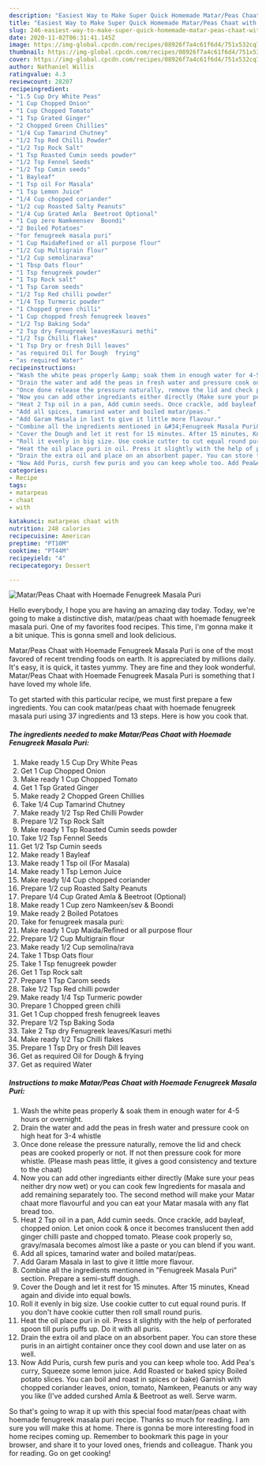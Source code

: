 ```yaml
---
description: "Easiest Way to Make Super Quick Homemade Matar/Peas Chaat with Hoemade Fenugreek Masala Puri"
title: "Easiest Way to Make Super Quick Homemade Matar/Peas Chaat with Hoemade Fenugreek Masala Puri"
slug: 246-easiest-way-to-make-super-quick-homemade-matar-peas-chaat-with-hoemade-fenugreek-masala-puri
date: 2020-11-02T06:31:41.145Z
image: https://img-global.cpcdn.com/recipes/08926f7a4c61f6d4/751x532cq70/matarpeas-chaat-with-hoemade-fenugreek-masala-puri-recipe-main-photo.jpg
thumbnail: https://img-global.cpcdn.com/recipes/08926f7a4c61f6d4/751x532cq70/matarpeas-chaat-with-hoemade-fenugreek-masala-puri-recipe-main-photo.jpg
cover: https://img-global.cpcdn.com/recipes/08926f7a4c61f6d4/751x532cq70/matarpeas-chaat-with-hoemade-fenugreek-masala-puri-recipe-main-photo.jpg
author: Nathaniel Willis
ratingvalue: 4.3
reviewcount: 28207
recipeingredient:
- "1.5 Cup Dry White Peas"
- "1 Cup Chopped Onion"
- "1 Cup Chopped Tomato"
- "1 Tsp Grated Ginger"
- "2 Chopped Green Chillies"
- "1/4 Cup Tamarind Chutney"
- "1/2 Tsp Red Chilli Powder"
- "1/2 Tsp Rock Salt"
- "1 Tsp Roasted Cumin seeds powder"
- "1/2 Tsp Fennel Seeds"
- "1/2 Tsp Cumin seeds"
- "1 Bayleaf"
- "1 Tsp oil For Masala"
- "1 Tsp Lemon Juice"
- "1/4 Cup chopped coriander"
- "1/2 cup Roasted Salty Peanuts"
- "1/4 Cup Grated Amla  Beetroot Optional"
- "1 Cup zero Namkeensev  Boondi"
- "2 Boiled Potatoes"
- "for fenugreek masala puri"
- "1 Cup MaidaRefined or all purpose flour"
- "1/2 Cup Multigrain flour"
- "1/2 Cup semolinarava"
- "1 Tbsp Oats flour"
- "1 Tsp fenugreek powder"
- "1 Tsp Rock salt"
- "1 Tsp Carom seeds"
- "1/2 Tsp Red chilli powder"
- "1/4 Tsp Turmeric powder"
- "1 Chopped green chilli"
- "1 Cup chopped fresh fenugreek leaves"
- "1/2 Tsp Baking Soda"
- "2 Tsp dry Fenugreek leavesKasuri methi"
- "1/2 Tsp Chilli flakes"
- "1 Tsp Dry or fresh Dill leaves"
- "as required Oil for Dough  frying"
- "as required Water"
recipeinstructions:
- "Wash the white peas properly &amp; soak them in enough water for 4-5 hours or overnight."
- "Drain the water and add the peas in fresh water and pressure cook on high heat for 3-4 whistle"
- "Once done release the pressure naturally, remove the lid and check peas are cooked properly or not. If not then pressure cook for more whistle. (Please mash peas little, it gives a good consistency and texture to the chaat)"
- "Now you can add other ingrediants either directly (Make sure your peas neither dry now wet) or you can cook few Ingredients for masala and add remaining separately too. The second method will make your Matar chaat more flavourful and you can eat your Matar masala with any flat bread too."
- "Heat 2 Tsp oil in a pan, Add cumin seeds. Once crackle, add bayleaf, chopped onion. Let onion cook &amp; once it becomes translucent then add ginger chilli paste and chopped tomato. Please cook properly so, gravy/masala becomes almost like a paste or you can blend if you want."
- "Add all spices, tamarind water and boiled matar/peas."
- "Add Garam Masala in last to give it little more flavour."
- "Combine all the ingredients mentioned in &#34;Fenugreek Masala Puri&#34; section. Prepare a semi-stuff dough."
- "Cover the Dough and let it rest for 15 minutes. After 15 minutes, Knead again and divide into equal bowls."
- "Roll it evenly in big size. Use cookie cutter to cut equal round puris. If you don&#39;t have cookie cutter then roll small round puris."
- "Heat the oil place puri in oil. Press it slightly with the help of perforated spoon till puris puffs up. Do it with all puris."
- "Drain the extra oil and place on an absorbent paper. You can store these puris in an airtight container once they cool down and use later on as well."
- "Now Add Puris, cursh few puris and you can keep whole too. Add Pea&#39;s curry, Squeeze some lemon juice. Add Roasted or baked spicy Boiled potato slices. You can boil and roast in spices or bake) Garnish with chopped coriander leaves, onion, tomato, Namkeen, Peanuts or any way you like (I&#39;ve added curshed Amla &amp; Beetroot as well. Serve warm."
categories:
- Recipe
tags:
- matarpeas
- chaat
- with

katakunci: matarpeas chaat with 
nutrition: 248 calories
recipecuisine: American
preptime: "PT10M"
cooktime: "PT44M"
recipeyield: "4"
recipecategory: Dessert

---
```



![Matar/Peas Chaat with Hoemade Fenugreek Masala Puri](https://img-global.cpcdn.com/recipes/08926f7a4c61f6d4/751x532cq70/matarpeas-chaat-with-hoemade-fenugreek-masala-puri-recipe-main-photo.jpg)

Hello everybody, I hope you are having an amazing day today. Today, we're going to make a distinctive dish, matar/peas chaat with hoemade fenugreek masala puri. One of my favorites food recipes. This time, I'm gonna make it a bit unique. This is gonna smell and look delicious.

Matar/Peas Chaat with Hoemade Fenugreek Masala Puri is one of the most favored of recent trending foods on earth. It is appreciated by millions daily. It's easy, it is quick, it tastes yummy. They are fine and they look wonderful. Matar/Peas Chaat with Hoemade Fenugreek Masala Puri is something that I have loved my whole life.




To get started with this particular recipe, we must first prepare a few ingredients. You can cook matar/peas chaat with hoemade fenugreek masala puri using 37 ingredients and 13 steps. Here is how you cook that.

<!--inarticleads1-->

##### The ingredients needed to make Matar/Peas Chaat with Hoemade Fenugreek Masala Puri:

1. Make ready 1.5 Cup Dry White Peas
1. Get 1 Cup Chopped Onion
1. Make ready 1 Cup Chopped Tomato
1. Get 1 Tsp Grated Ginger
1. Make ready 2 Chopped Green Chillies
1. Take 1/4 Cup Tamarind Chutney
1. Make ready 1/2 Tsp Red Chilli Powder
1. Prepare 1/2 Tsp Rock Salt
1. Make ready 1 Tsp Roasted Cumin seeds powder
1. Take 1/2 Tsp Fennel Seeds
1. Get 1/2 Tsp Cumin seeds
1. Make ready 1 Bayleaf
1. Make ready 1 Tsp oil (For Masala)
1. Make ready 1 Tsp Lemon Juice
1. Make ready 1/4 Cup chopped coriander
1. Prepare 1/2 cup Roasted Salty Peanuts
1. Prepare 1/4 Cup Grated Amla &amp; Beetroot (Optional)
1. Make ready 1 Cup zero Namkeen/sev &amp; Boondi
1. Make ready 2 Boiled Potatoes
1. Take for fenugreek masala puri:
1. Make ready 1 Cup Maida/Refined or all purpose flour
1. Prepare 1/2 Cup Multigrain flour
1. Make ready 1/2 Cup semolina/rava
1. Take 1 Tbsp Oats flour
1. Take 1 Tsp fenugreek powder
1. Get 1 Tsp Rock salt
1. Prepare 1 Tsp Carom seeds
1. Take 1/2 Tsp Red chilli powder
1. Make ready 1/4 Tsp Turmeric powder
1. Prepare 1 Chopped green chilli
1. Get 1 Cup chopped fresh fenugreek leaves
1. Prepare 1/2 Tsp Baking Soda
1. Take 2 Tsp dry Fenugreek leaves/Kasuri methi
1. Make ready 1/2 Tsp Chilli flakes
1. Prepare 1 Tsp Dry or fresh Dill leaves
1. Get as required Oil for Dough &amp; frying
1. Get as required Water




<!--inarticleads2-->

##### Instructions to make Matar/Peas Chaat with Hoemade Fenugreek Masala Puri:

1. Wash the white peas properly &amp; soak them in enough water for 4-5 hours or overnight.
1. Drain the water and add the peas in fresh water and pressure cook on high heat for 3-4 whistle
1. Once done release the pressure naturally, remove the lid and check peas are cooked properly or not. If not then pressure cook for more whistle. (Please mash peas little, it gives a good consistency and texture to the chaat)
1. Now you can add other ingrediants either directly (Make sure your peas neither dry now wet) or you can cook few Ingredients for masala and add remaining separately too. The second method will make your Matar chaat more flavourful and you can eat your Matar masala with any flat bread too.
1. Heat 2 Tsp oil in a pan, Add cumin seeds. Once crackle, add bayleaf, chopped onion. Let onion cook &amp; once it becomes translucent then add ginger chilli paste and chopped tomato. Please cook properly so, gravy/masala becomes almost like a paste or you can blend if you want.
1. Add all spices, tamarind water and boiled matar/peas.
1. Add Garam Masala in last to give it little more flavour.
1. Combine all the ingredients mentioned in &#34;Fenugreek Masala Puri&#34; section. Prepare a semi-stuff dough.
1. Cover the Dough and let it rest for 15 minutes. After 15 minutes, Knead again and divide into equal bowls.
1. Roll it evenly in big size. Use cookie cutter to cut equal round puris. If you don&#39;t have cookie cutter then roll small round puris.
1. Heat the oil place puri in oil. Press it slightly with the help of perforated spoon till puris puffs up. Do it with all puris.
1. Drain the extra oil and place on an absorbent paper. You can store these puris in an airtight container once they cool down and use later on as well.
1. Now Add Puris, cursh few puris and you can keep whole too. Add Pea&#39;s curry, Squeeze some lemon juice. Add Roasted or baked spicy Boiled potato slices. You can boil and roast in spices or bake) Garnish with chopped coriander leaves, onion, tomato, Namkeen, Peanuts or any way you like (I&#39;ve added curshed Amla &amp; Beetroot as well. Serve warm.




So that's going to wrap it up with this special food matar/peas chaat with hoemade fenugreek masala puri recipe. Thanks so much for reading. I am sure you will make this at home. There is gonna be more interesting food in home recipes coming up. Remember to bookmark this page in your browser, and share it to your loved ones, friends and colleague. Thank you for reading. Go on get cooking!
